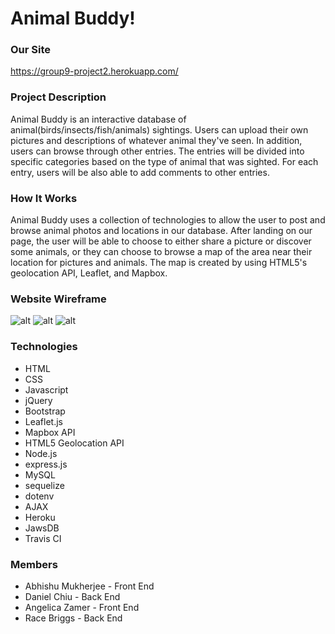 # Animal Buddy!

### Our Site

https://group9-project2.herokuapp.com/

### Project Description

Animal Buddy is an interactive database of animal(birds/insects/fish/animals) sightings. Users can upload their own pictures and descriptions of whatever animal they've seen. In addition, users can browse through other entries. The entries will be divided into specific categories based on the type of animal that was sighted. For each entry, users will be also able to add comments to other entries.

### How It Works

Animal Buddy uses a collection of technologies to allow the user to post and browse animal photos and locations in our database. After landing on our page, the user will be able to choose to either share a picture or discover some animals, or they can choose to browse a map of the area near their location for pictures and animals. The map is created by using HTML5's geolocation API, Leaflet, and Mapbox.

### Website Wireframe

![alt](https://i.imgur.com/2rY5DFF.jpg)
![alt](https://i.imgur.com/LilQb9i.jpg)
![alt](https://i.imgur.com/EbJqc2u.jpg)

### Technologies

* HTML
* CSS
* Javascript
* jQuery
* Bootstrap
* Leaflet.js
* Mapbox API
* HTML5 Geolocation API
* Node.js
* express.js
* MySQL
* sequelize
* dotenv
* AJAX
* Heroku
* JawsDB
* Travis CI


### Members

* Abhishu Mukherjee - Front End
* Daniel Chiu - Back End
* Angelica Zamer - Front End
* Race Briggs - Back End
